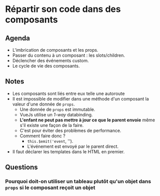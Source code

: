# Répartir son code dans des composants

## Agenda

- L'imbrication de composants et les props.
- Passer du contenu à un composant : les slots/children.
- Déclencher des événements custom.
- Le cycle de vie des composants.

## Notes

- Les composants sont liés entre eux telle une autoroute
- Il est impossible de modifier dans une méthode d'un composant la valeur d'une donnée de `props`.
  - Une donnée de `props` est immutable.
  - VueJs utilise un _1-way_ databinding.
  - **L'enfant ne peut pas mettre à jour ce que le parent envoie** même s'il existe une façon de la faire.
  - C'est pour éviter des problèmes de performance.
  - Comment faire donc ?
    - `this.$emit('event`, '').
    - L'événement est envoyé par le parent direct.
- Il faut déclarer les templates dans le HTML en premier.

## Questions

### Pourquoi doit-on utiliser un tableau plutôt qu'un objet dans `props` si le composant reçoit un objet
